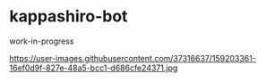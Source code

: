 # kappashiro-bot

work-in-progress

https://user-images.githubusercontent.com/37316637/159203361-16ef0d9f-827e-48a5-bcc1-d686cfe24371.jpg
